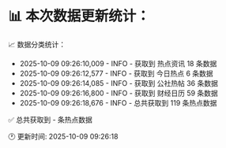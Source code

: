 📊 本次数据更新统计：
==========================

📈 数据分类统计：
- 2025-10-09 09:26:10,009 - INFO - 获取到 热点资讯 18 条数据
- 2025-10-09 09:26:12,577 - INFO - 获取到 今日热点 6 条数据
- 2025-10-09 09:26:14,085 - INFO - 获取到 公社热帖 36 条数据
- 2025-10-09 09:26:16,800 - INFO - 获取到 财经日历 59 条数据
- 2025-10-09 09:26:18,676 - INFO - 总共获取到 119 条热点数据

✅ 总共获取到 - 条热点数据

🕐 更新时间: 2025-10-09 09:26:18
